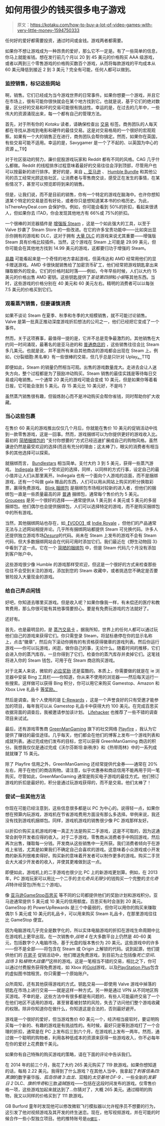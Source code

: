 # 如何用很少的钱买很多电子游戏

> 原文：<https://kotaku.com/how-to-buy-a-lot-of-video-games-with-very-little-money-1594750333>

任何好的爱好都需要投资，通过时间或金钱。游戏两者都需要。

如果你不想让游戏成为一种昂贵的爱好，那么它不一定是。有了一些简单的信息，你马上就能省钱。想在发行前几个月以 20 到 45 美元的价格购买 AAA 级游戏，或者以两到三个零售游戏的价格购买数百个游戏，从而将每款游戏的平均成本从 60 美元降低到接近 2 到 3 美元？完全有可能，任何人都可以做到。



### 监控销售，标记这些网站

啊，销售。它们已经成为当今游戏世界的日常事件。如果你想要一个游戏，并且它在市场上，很有可能你很快就会在某个地方找到它。也就是说，基于它们的绝对数量，区分好的交易和坏的交易可能很有挑战性。幸运的是，在过去的几年中，一些伟大的资源涌现出来，每一个都有自己的管理方法。

首先，对于所有你的 *Kotaku* 读者，请确保检查出 [交易](http://kotaku.com/tag/deals#_ga=1.136010417.1877449184.1474313392) 标签。商务团队的人每天都在寻找从游戏到电影和硬件的最佳交易。这是对交易格局的一个很好的宏观观察。如果有一个大的销售正在进行，商务团队会帮你搞定。然而，如果你在英国，有些交易可能不适用。幸运的是，Savygamer 是一个了不起的、以英国为中心的资源 [。](https://kotaku.com/were-buying-more-pc-games-than-we-can-play-1493402988)T9】

对于社区驱动的努力，廉价屁股游戏玩家和 Reddit 都有不同的风格。CAG 几乎什么都做。Reddit 的线程排序过程意味着最好的交易往往会浮到顶部，尽管用户也可以按最新的进行排序。更好的是，来自 [、亚马逊](http://amazon.com?asc_campaign=InlineText&asc_refurl=https://kotaku.com/how-to-buy-a-lot-of-video-games-with-very-little-money-1594750333&asc_source=&tag=kinjakotakulink-20) 、 [Humble Bundle](https://www.humblebundle.com/?partner=Kinja) 和其他公司的员工经常光顾这些社区，让消费者与零售商交谈，感受正在发生的事情，在某些情况下，甚至可以预览即将到来的销售。

但是，让我们说，而不是目前的销售，你有一个特定的游戏在脑海中。也许你想知道某个特定的交易是否有好处，或者你只是想知道某本书的价格历史。为此，IsThereAnyDeal.com 会保护你。例如，你可能会看到 50%的折扣，看起来很诱人，但如果你去 ITAD，你会发现其他地方有 66%或 75%的折扣。

一个很棒的浏览器插件是 [增强版 Steam](http://www.enhancedsteam.com/) ，这是一个如此强大的工具，以至于 Valve 抄袭了 Steam Store 的一些改进。在它的许多宝贵功能中——比如突出显示你拥有的游戏和 DLC，这对于拥有 [大量 DLC](http://store.steampowered.com/app/202170/) 的游戏来说尤其重要——增强版 Steam 具有价格比较插件。当然，这个游戏在 Steam 上可能是 29.99 美元，但你可能会在其他地方找到 14.99 美元的游戏，这都要归功于增强的 Steam。

[易趣](http://www.ebay.com/sch/i.html?_trksid=p2050601.m570.l1313.TR11.TRC1.A0.H1.Xamd+radeon+gold&_nkw=amd+radeon+gold&_sacat=0&_from=R40) 可能看起来是一个奇怪的地方拿起游戏，但英伟达和 AMD 经常用他们的显卡赠送游戏。AMD 卡很快就销售给了加密货币矿工，他们经常把游戏钥匙拿出来赚取额外的现金。它们的价格时起时落——例如，今年早些时候，人们以大约 15 美元的价格出售 AMD 密钥。这些钥匙提供了*圣徒第四排*和*小偷*等其他东西。当时，这些游戏的价格分别在 40 美元和 60 美元左右。精明的消费者可以以每张 7.5 美元的价格买到它们。

### 观看蒸汽销售，但要谨慎消费

如果不谈论 Steam 在夏季、秋季和冬季的大规模销售，就不可能讨论销售。Valve 是第一批真正推动深度游戏折扣想法的公司之一，他们已经把它变成了一个事件。

然而，关于这项赛事，最值得一提的是，它并不总是竞争最激烈的。其他销售在大约同一时间涌现，最著名的是亚马逊的和 [普通商店的](https://www.humblebundle.com/?partner=Kinja) ，这些销售往往会比 Steam 多几美元。也就是说，并不是所有来自其他商店的游戏都会出现在 Steam 上。例如，《分裂细胞:黑名单》有一些很棒的交易，但几乎总是只针对 Uplay[。](https://lifehacker.com/steam-vs-everyone-else-who-really-has-the-best-gaming-1591920883)T11】

即便如此，Steam 的销量仍然相当可观。出售的游戏数量庞大。走进去会让人迷失方向，整个过程都是为了鼓励冲动购买。Steam 销售的最佳实践是等待每日交易或闪电销售。一个通常 20 美元的游戏可能会变成 10 美元，但是如果你等着看日报，它可能会涨到 5 美元。存 15 美元比 10 美元好，不是吗？

虽然蒸汽销售很有趣，但锻炼耐心而不是冲动购买会帮你省钱，同时帮助你扩大收藏。

### 当心这些包裹

在售价 60 美元的游戏推出仅仅几个月后，你就能在售价 10 美元的促销活动中找到一款零售游戏，这是一回事。然而，游戏捆绑可以为你提供更好的游戏收入比。最初的 [简陋捆绑包的](https://www.humblebundle.com/) “支付你想要的”方式已经迅速扩展成自己的购物风格。虽然谦逊仍然是最受欢迎的选择(而且有充分的理由；这太棒了)，眼尖的消费者有相当多的其他选择可以探索。

就捆绑而言， [Bundlestars](http://www.bundlestars.com/) 相当简单。支付大约 3 到 5 美元，获得一些蒸汽游戏。 [Indiegala](https://www.indiegala.com/) 是另一个受欢迎的选择，同样，以同样的方式行事，设定自己的最小值并让人们从那里离开。Indiegala 也有一个面向个人游戏的店面，而不是捆绑游戏，还有一个叫做 gala 赠品的东西，人们可以用从网站上购买的积分换取彩票，赢得免费游戏。 [Blink 捆绑包](http://www.blinkbundle.com/) 是捆绑包市场相对较新的进入者，但他们的捆绑包一直是一些质量最高的非 [普通](https://www.humblebundle.com/?partner=Kinja) 捆绑包，通常每个售价约为 5 美元。 [Groupees](https://groupees.com/) 是另一个很好的选择——通常提供从 1 美元到 4 美元或 5 美元的多层捆绑包。他们偶尔也会提供捆绑包，人们可以选择特定的游戏，而不是购买捆绑包中的所有游戏。

当然，其他捆绑网站也存在，如[【VODO】](http://vodo.net/)或 [Indie Royale](http://www.indieroyale.com/) ，但他们的产品通常无法与上述网站相提并论。几乎所有捆绑网站都提供 Steam 可兑换代码。许多人还提供独立游戏市场[*Desura*](http://www.desura.com/)的代码。尚未在 Steam 上发布的游戏不会有 Steam 代码，但大多数捆绑网站会在代码可用时添加它们。我们最近在《野生动物园 3》中看到了这一点。它在一个 [简陋的捆绑包](https://www.humblebundle.com/?partner=Kinja) 中，但是 Steam 代码几个月没有添加到客户账户中。

这些游戏很少像 Humble 的游戏那样受欢迎，但这是一个很好的方式来检查那些往往不会受到关注的游戏，添加到您的 Steam 收藏中，或者挑选您不确定是否要冒险投入大量现金的游戏。

### 给自己弄点闲钱

好吧，你知道去哪里买游戏。但是收入呢？如果你像我一样，有未偿还的医疗和教育费用，那么你很可能有其他事情要担心。要是有免费玩游戏的方法就好了。

还好有。

首先，也是最明显的，是 [蒸汽交易卡](http://steamcommunity.com/tradingcards/faq/) 。据我所知，世界上的任何人都可以通过玩他们自己的游戏来获得它们。你只需登录 Steam，将鼠标悬停在你的显示名称上，点击“徽章”，然后向下滚动你拥有的有资格获得徽章的游戏列表。然后你运行游戏——你可以玩游戏，闲逛，做你自己的事，无论什么。随着时间的推移，它们会进入你的蒸汽库存。一旦你得到了它们，检查你的蒸汽库存并卖掉它们。这笔钱将进入你的 Steam 钱包，可用于在 Steam 商店购买游戏。

对于北美人来说，微软的 [必应奖励](http://www.bing.com/explore/rewards) 还是蛮酷的。本质上，你需要做的就是在 ie 浏览器中安装 Bing 工具栏——你知道，你从来不使用的浏览器——然后每天运行一些搜索。这样做可以获得 Bing 积分，你可以用它来购买 Gamestop、Amazon 和 Xbox Live 礼品卡 [等奖励。](https://kotaku.com/putting-video-game-trade-ins-to-the-test-1555397500)

然后是调查。我个人使用的是 [E-Rewards](http://www.e-rewards.com/) ，这是一个声誉良好的只有受邀才能参加的项目，每年我可以从 Gamestop 礼品卡中获得大约 100 美元。在完成百思买收据背面的调查后，我被邀请参加该计划。 [Lifehacker](http://lifehacker.com/make-money-in-your-spare-time-doing-simple-online-tasks-5770451) 也推荐了一些不错的调查项目来试试。

最后，还有游戏零售商 [GreenManGaming](http://www.greenmangaming.com/) 旗下的社交网络 [Playfire](http://www.greenmangaming.com/playfire-rewards/) ，我认为它提供了赚钱的最佳途径。几乎每天，他们都会在他们的博客上发布一个游戏列表和成就列表。通过完成他们发布的目标，您可以获得 GreenManGaming 商店的积分。我想我仅仅是通过完成《沃尔芬斯坦:新秩序》和《热带雨林》中的一系列成就就赚了 15 美元。

除了 Playfire 信用之外，GreenManGaming 还经常提供代金券——通常在 20%左右，用于在他们的商店购物。请注意，似乎优惠券和商店信用不能再用于同一笔购买。尽管如此，GreenManGaming 通常是购买电子游戏的最佳方式。他们预订游戏的折扣是最好的，积分是通过玩游戏获得的，而不是交易。他们太棒了！

### 尝试一些其他方法

你现在可能已经注意到，这些信息很多都是以 PC 为中心的。说得轻一点，如果你想在预算内玩游戏，游戏机在节省游戏费用方面没有那么多选择。举例来说，我还没有找到游戏机捆绑包。同样，游戏机游戏的销售很少像 PC 游戏那样友好。

以折扣价购买主机游戏的唯一真正方法是购买二手游戏，这是不可取的，因为这通常会剥夺开发者应得的收入。对于二手游戏，零售商从消费者手中购回游戏，然后再次出售，赚取每一分钱。开发商从这些销售中一无所获。我们消费者倾向于在游戏上省钱，尤其是如果我们不确定自己会喜欢的游戏。这意味着小众游戏或小开发商的新系列很难卖得好。购买新的意味着开发者可以制作更多的游戏。购买二手货会大大减少开发者的收入，并使其更难做到这一点。

即便如此，游戏机上的二手游戏也很少比 PC 上的新游戏更划算。例如，在 2013 年，PC 游戏玩家可以用比一个二手的*生化奇兵无限*少的钱购买一个完整的*生化奇兵*特许经营包(所有三个游戏)。

像 [亚马逊](http://amazon.com?asc_campaign=InlineText&asc_refurl=https://kotaku.com/how-to-buy-a-lot-of-video-games-with-very-little-money-1594750333&asc_source=&tag=kinjakotakulink-20)[GameStop](https://www.gamestop.com/PowerUpRewards/)[百思买](https://my.bestbuy.com/gamers/benefits) 等不同的公司都提供他们的奖励计划和游戏积分。亚马逊通常提供 5 美元或 10 美元的信用额度。百思买有时会涨到 20 美元。GameStop 的 PowerUpRewards 是三个中最弱的，但你可以用你的购买来赚取偶尔 5 美元或 10 美元的礼品卡，可以用来购买 Steam 礼品卡，在那里游戏往往比 GameStop 便宜。

因为电脑游戏几乎完全是数字化的，所以实体电脑游戏的折扣在游戏生命周期中比在游戏机上更早出现。在一次销售中,*战地 4* 在大多数平台上仍然是 40-60 美元，包括数字个人电脑市场，基于光盘的版本售价为 20 美元。这些游戏中的许多——但不是全部——将包含在 Steam 或 Origin 上解锁的代码。说到起源，他们提供他们的 [在房子](https://www.origin.com/en-us/store/free-games/on-the-house) 促销活动中，他们赠送免费游戏，到目前为止包括像*死亡空间、* *战场 3* 和*植物大战僵尸*这样的游戏。这是一笔相当不错的交易，相比之下，你可以通过付费服务获得免费游戏，如 Xbox 的[Gold](http://www.xbox.com/en-US/live/games-with-gold)游戏，以及[PlayStation Plus](http://us.playstation.com/playstation-plus/)包含的虚拟图书馆租赁。你只需要一个原始账户。

众所周知，还有其他获得游戏的方式。钥匙交易——即使用 Valve 游戏中掉落的钥匙在市场上进行交易——就是这样一种方式。另一种是通过 VPN 从不同地区购买游戏。不幸的是，这些方法中有很多都是有问题的，有些人可能最终交易了一个在他们地区不适用的游戏，甚至冒着被封禁的风险，失去了访问他们整个游戏收藏的权限。除非你知道你在做什么，你知道这是合法的，否则最好避开。

游戏是一个很好的爱好，但当游戏售价 60 美元一个，经济相当疲软时，要证明购买每一个新的、有趣的游戏是有挑战性的。有时候，最好只是等到游戏打了一个合理的折扣，通常是在 PC 上发布后三到六个月，在游戏机上发布一两年。然而，通过做一个聪明的购物者，利用各种低成本的资源来获得一些游戏收入，你不必每年在你的爱好上花费数千美元。

如果你有自己特殊的购买游戏的策略，请在下面的评论中告诉我们。

在 2014 年的前三个月，我花了大约 265 美元购买了 119 款游戏。如果你想知道的话，每局 2.22 美元。我得到了什么游戏？在其他人当中，我拿起了*刺客信条四:黑旗*的数字豪华版、*孤岛惊魂 3:血龙*、双精的*太空基地 DF-9* 、一些全新的*发薪日 2* DLC、*旗帜传奇*和三款*盗贼*游戏——包括在这段时间发布的游戏。仅零售价格一项，这些游戏加起来就达到了...你猜对了，大概 265 美元。通过精明的购物，我又以同样的价格买到了 111 款游戏。

GB Burford 童年时发现他可以修改微软飞行模拟器以允许程序员不想要的行为，这引发了他对视频游戏及其开发的终生迷恋。现在，他写视频游戏，并在可能的时候合作一些小型独立项目。他的推特账号是[<small>@健忘</small>](https://twitter.com/forgetamnesia) <small>。</small>